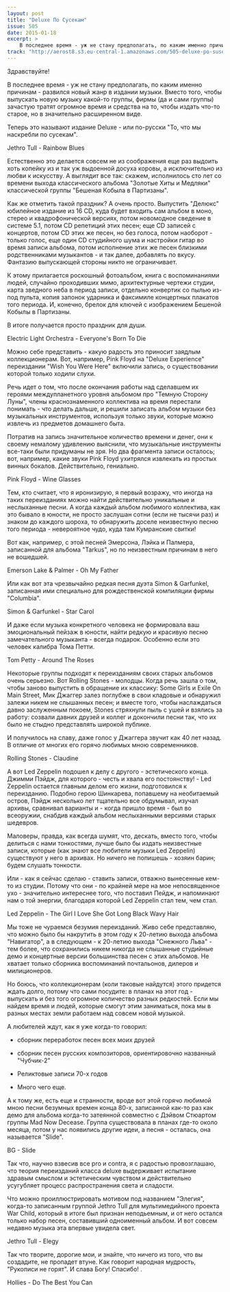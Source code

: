```yaml
---
layout: post
title: "Deluxe По Сусекам"
issue: 505
date: 2015-01-18
excerpt: >
    В последнее время - уж не стану предполагать, по каким именно причинам - развился новый жанр в издании музыки. Вместо того, чтобы выпускать новую музыку какой-то группы, фирмы (да и сами группы) зачастую тратят огромное время и средства на то, чтобы издать что-то старое, но в значительно расширенном виде.
track: "http://aerost8.s3.eu-central-1.amazonaws.com/505-deluxe-po-susekam.mp3"
---
```


Здравствуйте!

В последнее время - уж не стану предполагать, по каким именно причинам - развился новый жанр в издании музыки. Вместо того, чтобы выпускать новую музыку какой-то группы, фирмы (да и сами группы) зачастую тратят огромное время и средства на то, чтобы издать что-то старое, но в значительно расширенном виде.

Теперь это называют издание Deluxe - или по-русски "То, что мы наскребли по сусекам".

Jethro Tull - Rainbow Blues

Естественно это делается совсем не из соображения еще раз выдоить хоть копейку из и так уж выдоенной досуха коровы, а исключительно из любви к искусству. А выглядит все так: скажем, исполнилось сто лет со времени выхода классического альбома "Золотые Хиты и Медляки" классической группы "Бешеная Кобыла в Партизаны".

Как же отметить такой праздник? А очень просто. Выпустить "Делюкс" юбилейное издание из 16 СD, куда будет входить сам альбом в моно, стерео и квадрофонической версиях, потом новомодное сведение в системе 5.1, потом СD репетиций этих песен; еще CD записей с концертов, потом CD этих же песен, но без голоса, потом наоборот - только голос, еще один CD студийного шума и настройки гитар во время записи альбома, потом исполнение этих же песен близкими родственниками музыкантов - и так далее, добавлять по вкусу. Фантазию выпускающей стороны никто не ограничивает.

К этому прилагается роскошный фотоальбом, книга с воспоминаниями людей, случайно проходивших мимо, архитектурные чертежи студии, карта зведного неба в период записи, отдельно конвертик со пылью из-под пульта, копия запонок ударника и факсимиле концертных плакатов того периода. И, конечно, брелок для ключей с изображением Бешеной Кобылы в Партизаны.

В итоге получается просто праздник для души.

Electric Light Orchestra - Everyone's Born To Die

Можно себе представить - какую радость это приносит заядлым коллекционерам. Вот, например, Pink Floyd на "Deluxe Experience" переиздании "Wish You Were Here" включили запись, о существовании которой только ходили слухи.

Речь идет о том, что после окончания работы над сделавшем их героями междупланетного уровня альбомом про "Темную Сторону Луны", члены краснознаменного коллектива на время перестали понимать - что делать дальше, и решили записать альбом музыки без музыкальных инструментов, используя только звуки, которые можно извлечь из предметов домашнего быта.

Потратив на запись значительное количество времени и денег, они к своему немалому удивлению выяснили, что музыкальные инструменты все-таки были придуманы не зря. Но два фрагмента записи осталось; вот, например, какие звуки Pink Floyd ухитрялся извлекать из простых винных бокалов. Действительно, гениально.

Pink Floyd - Wine Glasses

Тем, кто считает, что я иронизирую, я первый возражу, что иногда на таких переизданиях можно найти действительно уникальные и неслыханные песни. А когда каждый альбом любимого коллектива, как это бывало в юности, не просто заслушан сотни (если не тысячи раз) и знаком до каждого шороха, то обнаружить доселе неизвестную песню того периода - невероятное чудо, куда там Кумранские свитки!

Вот как, например, с этой песней Эмерсона, Лэйка и Палмера, записанной для альбома "Tarkus", но по неизвестным причинам в него не вошедшей.

Emerson Lake & Palmer - Oh My Father

Или как вот эта чрезвычайно редкая песня дуэта Simon & Garfunkel, записанная ими специально для рождественской компиляции фирмы "Columbia".

Simon & Garfunkel - Star Carol

И даже если музыка конкретного человека не формировала ваш эмоциональный пейзаж в юности, найти редкую и красивую песню замечательного музыканта - всегда подарок. Особенно если это человек калибра Тома Петти.

Tom Petty - Around The Roses

Некоторые группы подходят к переизданиям своих старых альбомов очень серьезно. Вот Rolling Stones - молодцы. Когда речь зашла о том, чтобы заново выпустить в обращение их классику: Some Girls и Exile On Main Street, Мик Джаггер залез поглубже в свои кладовые и обнаружил залежи никем не слышанных песен; и вместе того, чтобы наслаждаться давно заслуженным покоем, Stones стряхнули пыль с ушей и взялись за работу: созвали давних друзей и коллег и докончили песни так, что их было не стыдно представлять широкой публике.

И получилось на славу, даже голос у Джаггера звучит как 40 лет назад. В отличие от многих его горячо любимых мною современников.

Rolling Stones - Claudine

А вот Led Zeppelin подошел к делу с другого - эстетического конца. Джимми Пэйдж, для которого - честь и хвала его постоянству! - Led Zeppelin остается главным делом его жизни, подготовился к переизданию. Подобно герою Шинкарева, попавшему на необитаемый остров, Пэйдж несколько лет тщательно все обдумывал, изучал архивы, сравнивал варианты и - когда пришло время - был во всеоружии, снабдив каждый альбом неслыханными версиями старых шедевров.

Маловеры, правда, как всегда шумят, что, дескать, вместо того, чтобы делиться с нами тонкостями, лучше было бы издать неизвестные записи, которые (как знают все любители музыки Led Zeppelin) существуют у него в архивах. Но ничего не попишешь - хозяин барин; будем слушать тонкости.

Или - как я сейчас сделаю - ставить записи, отважно вынесенные кем-то из студии. Потому что они - по крайней мере на мое непосвященное ухо - значительно интереснее того, что поставил Пейдж, и напоминают нам о той энергии, благодаря которой Led Zeppelin стал тем, чем стал.

Led Zeppelin - The Girl I Love She Got Long Black Wavy Hair

Мы тоже не чураемся безумия переизданий. Живо себе представляю, что можно было бы накрутить в этом году к 20-летию выхода альбома "Навигатор", а в следующем - к 20-летию выхода "Снежного Льва" - тем более, что сохранились никем никогда не слышанные студийные демо и концертные версии большинства песен с этих альбомов. Не хватает только сборника воспоминаний почтальонов, дилеров и милиционеров.

Но боюсь, что коллекционерам (коли таковые найдутся) этого придется ждать долго, потому что сами посудите: в планах на этот год - выпускать и без того огромное количество разных редкостей. Если мы найдем время и людей, которые смогут этим заниматься, пока мы в разных местах земли работаем над совсем новой музыкой.

А любителей ждут, как я уже когда-то говорил:

- сборник переработок песен всех моих друзей

- сборник песен русских композиторов, ориентировочно названный "Чубчик-2"

- Реликтовые записи 70-х годов

- Много чего еще.

А к тому же, есть еще и странности, вроде вот этой горячо любимой мною песни безумных времен конца 80-х, записанной как-то раз как демо для альбома когда-то затеянной совместно с Дэйвом Стюартом группы Mad Now Decease. Группа существовала в планах где-то около месяца, потом у нас появились другие идеи, а песня - осталась, она называется "Slide".

BG - Slide

Так что, научно взвесив все pro и contra, я с радостью провозглашаю, что теория переизданий класса deluxe выдерживает испытание здравым смыслом и эстетическим чувством и действительно усугубляет процесс распространения света и сладости.

Что можно проиллюстрировать мотивом под названием "Элегия", когда-то записанным группой Jethro Tull для мультимедийного проекта War Child, который в итоге был признан неподьемным, и от него остался только набор песен, составивший одноименный альбом. И вот совсем недавно музыка эта впервые увидела свет.

Jethro Tull - Elegy

Так что творите, дорогие мои, и знайте, что ничего из того, что вы создадите, не пропадет втуне. Как говорит народная мудрость, "Рукописи не горят". И слава Богу! Спасибо! .

Hollies - Do The Best You Can
